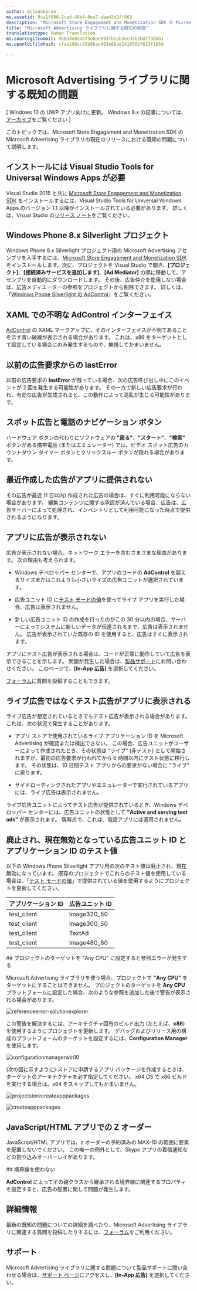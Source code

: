 ```yaml
---
author: mcleanbyron
ms.assetid: 9ca1f880-2ced-46b4-8ea7-aba43d2ff863
description: "Microsoft Store Engagement and Monetization SDK の Microsoft Advertising ライブラリの現在のリリースにおける既知の問題について説明します。"
title: "Microsoft Advertising ライブラリに関する既知の問題"
translationtype: Human Translation
ms.sourcegitcommit: 5b6d3e034b73e6ae693fbeab3ecd3b2b81f38bb1
ms.openlocfilehash: cfaa108cc93b6bae903e86ad141656bf613f185d

---
```


# Microsoft Advertising ライブラリに関する既知の問題


\[ Windows 10 の UWP アプリ向けに更新。 Windows 8.x の記事については、[アーカイブ](http://go.microsoft.com/fwlink/p/?linkid=619132)をご覧ください \]

このトピックでは、Microsoft Store Engagement and Monetization SDK の Microsoft Advertising ライブラリの現在のリリースにおける既知の問題について説明します。

## インストールには Visual Studio Tools for Universal Windows Apps が必要

Visual Studio 2015 と共に [Microsoft Store Engagement and Monetization SDK](http://aka.ms/store-em-sdk) をインストールするには、Visual Studio Tools for Universal Windows Apps のバージョン 1.1 以降がインストールされている必要があります。 詳しくは、Visual Studio の[リリース ノート](http://go.microsoft.com/fwlink/?LinkID=624516)をご覧ください。

## Windows Phone 8.x Silverlight プロジェクト

Windows Phone 8.x Silverlight プロジェクト用の Microsoft Advertising アセンブリを入手するには、[Microsoft Store Engagement and Monetization SDK](http://aka.ms/store-em-sdk) をインストールします。次に、プロジェクトを Visual Studio で開き、**[プロジェクト]**、**[接続済みサービスを追加します]**、**[Ad Mediator]** の順に移動して、アセンブリを自動的にダウンロードします。 その後、広告仲介を使用しない場合は、広告メディエーターの参照をプロジェクトから削除できます。 詳しくは、「[Windows Phone Silverlight の AdControl](adcontrol-in-windows-phone-silverlight.md)」をご覧ください。

## XAML での不明な AdControl インターフェイス

[AdControl](https://msdn.microsoft.com/library/windows/apps/microsoft.advertising.winrt.ui.adcontrol.aspx) の XAML マークアップに、そのインターフェイスが不明であることを示す青い破線が表示される場合があります。 これは、x86 をターゲットとして設定している場合にのみ発生するもので、無視してかまいません。

## 以前の広告要求からの lastError

以前の広告要求の **lastError** が残っている場合、次の広告呼び出し中にこのイベントが 2 回を発生する可能性があります。 その一方で新しい広告要求が行われ、有効な広告が生成されると、この動作によって混乱が生じる可能性があります。

## スポット広告と電話のナビゲーション ボタン

ハードウェア ボタンの代わりにソフトウェアの **"戻る"**、**"スタート"**、**"検索"** ボタンがある携帯電話 (またはエミュレーター) では、ビデオ スポット広告のカウントダウン タイマー ボタンとクリックスルー ボタンが隠れる場合があります。

## 最近作成した広告がアプリに提供されない

その広告が最近 (1 日以内) 作成された広告の場合は、すぐに利用可能にならない場合があります。 編集コンテンツに関する承認が済んでいる場合、広告は、広告サーバーによって処理され、インベントリとして利用可能になった時点で提供されるようになります。

## アプリに広告が表示されない

広告が表示されない場合、ネットワーク エラーを含むさまざまな理由があります。 次の理由も考えられます。

* Windows デベロッパー センターで、アプリのコードの **AdControl** を超えるサイズまたはこれよりも小さいサイズの広告ユニットが選択されています。

* 広告ユニット ID に[テスト モードの値](test-mode-values.md)を使ってライブ アプリを実行した場合、広告は表示されません。

* 新しい広告ユニット ID の作成を行ったのがこの 30 分以内の場合、サーバーによってシステムに新しいデータが伝達されるまで、広告は表示されません。 広告が表示されていた既存の ID を使用すると、広告はすぐに表示されます。

アプリにテスト広告が表示される場合は、コードが正常に動作していて広告を表示できることを示します。 問題が発生した場合は、[製品サポート](https://go.microsoft.com/fwlink/p/?LinkId=331508)にお問い合わせください。 このページで、**[In-App 広告]** を選択してください。

[フォーラム](http://go.microsoft.com/fwlink/p/?LinkId=401266)に質問を投稿することもできます。

## ライブ広告ではなくテスト広告がアプリに表示される

ライブ広告が想定されているときでもテスト広告が表示される場合があります。 これは、次の状況で発生することがあります。

* アプリ ストアで使用されているライブ アプリケーション ID を Microsoft Advertising が確認または検出できない。 この場合、広告ユニットがユーザーによって作成されたとき、その状態は "ライブ" (非テスト) として開始されますが、最初の広告要求が行われてから 6 時間以内にテスト状態に移行します。 その状態は、10 日間テスト アプリからの要求がない場合に "ライブ" に戻ります。

* サイドローディングされたアプリやエミュレーターで実行されているアプリには、ライブ広告は表示されません。

ライブ広告ユニットによってテスト広告が提供されているとき、Windows デベロッパー センターには、広告ユニットの状態として **"Active and serving test ads"** が表示されます。 現時点で、これは、電話アプリには適用されません。

## 廃止され、現在無効となっている広告ユニット ID とアプリケーション ID のテスト値

以下の Windows Phone Silverlight アプリ用の次のテスト値は廃止され、現在無効になっています。 既存のプロジェクトでこれらのテスト値を使用している場合は、「[テスト モードの値](test-mode-values.md)」で提供されている値を使用するようにプロジェクトを更新してください。

| アプリケーション ID  |  広告ユニット ID    |
|-----------------|----------------|
| test_client     |  Image320_50   |
| test_client     |  Image300_50   |
| test_client     |  TextAd   |
| test_client     |  Image480_80   |

<span id="reference_errors"/>
## プロジェクトのターゲットを "Any CPU" に設定すると参照エラーが発生する

Microsoft Advertising ライブラリを使う場合、プロジェクトで **"Any CPU"** をターゲットにすることはできません。 プロジェクトのターゲットを **Any CPU** プラットフォームに設定した場合、次のような参照を追加した後で警告が表示される場合があります。

![referenceerror\-solutionexplorer](images/13-19629921-023c-42ec-b8f5-bc0b63d5a191.jpg)

この警告を解決するには、アーキテクチャ固有のビルド出力 (たとえば、**x86**) を使用するようにプロジェクトを更新します。 デバッグおよびリリース用の構成のプラットフォームのターゲットを設定するには、**Configuration Manager** を使用します。

![configurationmanagerwin10](images/13-87074274-c10d-4dbd-9a06-453b7184f8de.png)

(次の図に示すように) ストアに申請するアプリ パッケージを作成するときは、ターゲットのアーキテクチャを必ず指定してください。 x64 OS で x86 ビルドを実行する場合は、x64 をスキップしてもかまいません。

![projectstorecreateapppackages](images/13-a99b05a4-8917-4c53-822e-2548fadf828a.png)

![createapppackages](images/13-16280cb1-a838-42b9-9256-eac7f33f5603.png)

## JavaScript/HTML アプリでの Z オーダー

JavaScript/HTML アプリでは、z オーダーの予約済みの MAX-10 の範囲に要素を配置しないでください。 この唯一の例外として、Skype アプリの着信通知などの割り込みオーバーレイがあります。

<span id="bkmk-ui"/>
## 境界線を使わない

**AdControl** によってその親クラスから継承される境界線に関連するプロパティを設定すると、広告の配置に関して問題が発生します。

## 詳細情報


最新の既知の問題についての詳細を調べたり、Microsoft Advertising ライブラリに関連する質問を投稿したりするには、[フォーラム](http://go.microsoft.com/fwlink/p/?LinkId=401266)をご利用ください。

## サポート


Microsoft Advertising ライブラリに関する問題について製品サポートに問い合わせる場合は、[サポート ページ](https://go.microsoft.com/fwlink/p/?LinkId=331508)にアクセスし、**[In-App 広告]** を選択してください。

 

 



<!--HONumber=Jun16_HO4-->


